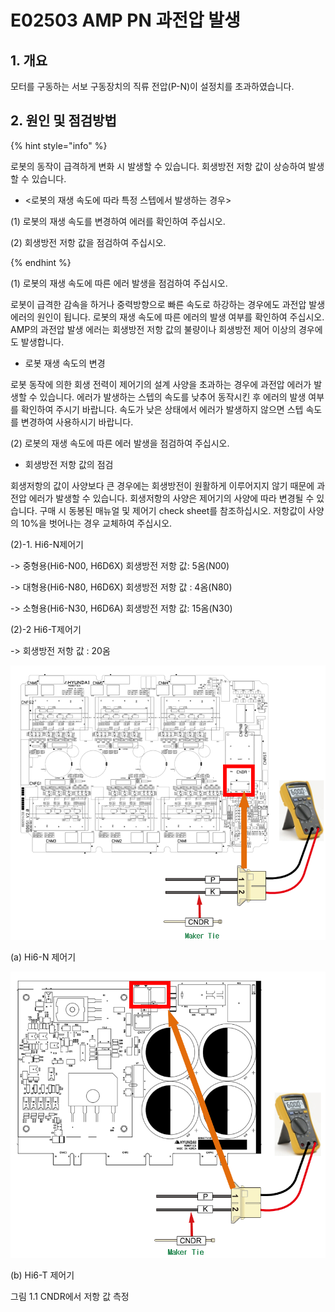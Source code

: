 ﻿# E02503 AMP PN 과전압 발생

## 1. 개요

모터를 구동하는 서보 구동장치의 직류 전압(P-N)이 설정치를 초과하였습니다.

## 2. 원인 및 점검방법

{% hint style="info" %}

로봇의 동작이 급격하게 변화 시 발생할 수 있습니다. 회생방전 저항 값이 상승하여 발생할 수 있습니다.

* <로봇의 재생 속도에 따라 특정 스텝에서 발생하는 경우>

(1)	로봇의 재생 속도를 변경하여 에러를 확인하여 주십시오.

(2)	회생방전 저항 값을 점검하여 주십시오.

{% endhint %}

(1)	로봇의 재생 속도에 따른 에러 발생을 점검하여 주십시오.

로봇이 급격한 감속을 하거나 중력방향으로 빠른 속도로 하강하는 경우에도 과전압 발생 에러의 원인이 됩니다. 
로봇의 재생 속도에 따른 에러의 발생 여부를 확인하여 주십시오. 
AMP의 과전압 발생 에러는 회생방전 저항 값의 불량이나 회생방전 제어 이상의 경우에도 발생합니다. 

* 로봇 재생 속도의 변경

로봇 동작에 의한 회생 전력이 제어기의 설계 사양을 초과하는 경우에 과전압 에러가 발생할 수 있습니다. 
에러가 발생하는 스텝의 속도를 낮추어 동작시킨 후 에러의 발생 여부를 확인하여 주시기 바랍니다. 
속도가 낮은 상태에서 에러가 발생하지 않으면 스텝 속도를 변경하여 사용하시기 바랍니다.

(2)	로봇의 재생 속도에 따른 에러 발생을 점검하여 주십시오.

* 회생방전 저항 값의 점검

회생저항의 값이 사양보다 큰 경우에는 회생방전이 원활하게 이루어지지 않기 때문에 과전압 에러가 발생할 수 있습니다. 
회생저항의 사양은 제어기의 사양에 따라 변경될 수 있습니다. 
구매 시 동봉된 매뉴얼 및 제어기 check sheet를 참조하십시오. 저항값이 사양의 10%을 벗어나는 경우 교체하여 주십시오.

(2)-1. Hi6-N제어기 

-> 중형용(Hi6-N00, H6D6X) 회생방전 저항 값: 5옴(N00)

-> 대형용(Hi6-N80, H6D6X) 회생방전 저항 값 : 4옴(N80)

-> 소형용(Hi6-N30, H6D6A) 회생방전 저항 값: 15옴(N30)

(2)-2 Hi6-T제어기 

-> 회생방전 저항 값 : 20옴

![](../_assets/1-AMP/E02503/E02503_회생저항_단선점검_N제어기.PNG  )

(a) Hi6-N 제어기

![](../_assets/1-AMP/E02503/E02503_회생저항_단선점검_T제어기.PNG  )

(b) Hi6-T 제어기

그림 1.1 CNDR에서 저항 값 측정